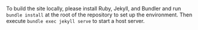 To build the site locally, please install Ruby, Jekyll, and Bundler and run `bundle install` at the root of the repository to set up the environment. Then execute `bundle exec jekyll serve` to start a host server. 